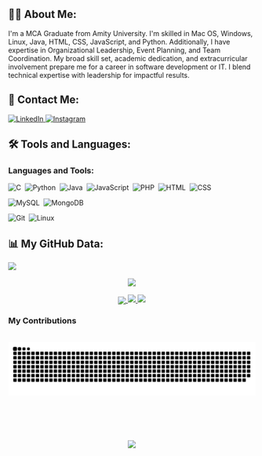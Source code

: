## 👨‍💻 About Me:

<p align="left">
I'm a MCA Graduate from Amity University. I'm skilled in Mac OS, Windows, Linux, Java, HTML, CSS, JavaScript, and Python. Additionally, I have expertise in Organizational Leadership, Event Planning, and Team Coordination. My broad skill set, academic dedication, and extracurricular involvement prepare me for a career in software development or IT. I blend technical expertise with leadership for impactful results.
</p>

## 📱 Contact Me:

<p align="left">
  <a href="https://www.linkedin.com/in/https://www.linkedin.com/in/sanya-bhatia24//" target="_blank">
    <img alt="LinkedIn" src="https://img.shields.io/badge/linkedin-%230077B5.svg?&style=for-the-badge&logo=linkedin&logoColor=white" height="30px"/>
  </a>
  <a href="https://www.instagram.com/sanya_bhatia24" target="_blank">
    <img alt="Instagram" src="https://img.shields.io/badge/Instagram-E4405F?style=for-the-badge&logo=instagram&logoColor=white" height="30px"/>
  </a>
</p>

## 🛠 Tools and Languages:

<h3 align="left">Languages and Tools:</h3>

![C](https://img.shields.io/badge/-C-05122A?style=flat&logo=C&logoColor=00599C)&nbsp;
![Python](https://img.shields.io/badge/-Python-05122A?style=flat&logo=python)&nbsp;
![Java](https://img.shields.io/badge/-Java-05122A?style=flat&logo=java&logoColor=00599C)&nbsp;
![JavaScript](https://img.shields.io/badge/-JavaScript-05122A?style=flat&logo=javascript)&nbsp;
![PHP](https://img.shields.io/badge/-PHP-05122A?style=flat&logo=php)&nbsp;
![HTML](https://img.shields.io/badge/-HTML-05122A?style=flat&logo=html5)&nbsp;
![CSS](https://img.shields.io/badge/-CSS-05122A?style=flat&logo=css3)&nbsp;

![MySQL](https://img.shields.io/badge/-MySQL-05122A?style=flat&logo=mysql)&nbsp;
![MongoDB](https://img.shields.io/badge/-MongoDB-05122A?style=flat&logo=mongodb)&nbsp;

![Git](https://img.shields.io/badge/-Git-05122A?style=flat&logo=git)&nbsp;
![Linux](https://img.shields.io/badge/-Linux-05122A?style=flat&logo=linux)&nbsp;

## 📊 My GitHub Data:
<a href="https://github.com/sanyabhatia16">
  <img src="https://komarev.com/ghpvc/?username=sanyabhatia16&label=Profile%20views&color=0e75b6&style=for-the-badge"/>
</a>

<p align="center">
  <img src="https://github-readme-stats.vercel.app/api/top-langs/?username=sanyabhatia16&theme=algolia&layout=compact"/>
</p>

<p align="center">
  <a href="https://github.com/sanyabhatia16">
    <img align="center" src="https://github-profile-summary-cards.vercel.app/api/cards/profile-details?username=sanyabhatia16&theme=github_dark" />
    <img src="https://github-readme-stats.vercel.app/api?username=sanyabhatia16&show_icons=true&theme=github_dark&hide_border=true" />
    <img src="https://github-readme-streak-stats.herokuapp.com/?user=sanyabhatia16&theme=github-dark-blue&hide_border=true" />
  </a>
</p>
<h3> My Contributions </h3>
  <br>
  <img alt="snake eating my contributions" src="https://raw.githubusercontent.com/salesp07/salesp07/output/github-contribution-grid-snake.svg" />
  
  <br/><br/><br/>
</div>

<h3 align="center">
    <img src="https://readme-typing-svg.herokuapp.com/?font=Righteous&size=25&center=true&vCenter=true&width=500&height=70&duration=4000&lines=Thanks+for+visiting!+✌️;+Connect+with+me+on+LinkedIn!;Let's+collaborate+on+projects+🙂">
</h3>
